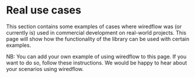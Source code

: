 # Real use cases

This section contains some examples of cases where wiredflow was 
(or currently is) used in commercial development on real-world projects.
This page will show how the functionality of the library can be used with certain examples. 

NB: You can add your own example of using wiredflow to this page. 
If you want to do so, follow these instructions.
We would be happy to hear about your scenarios using wiredflow.